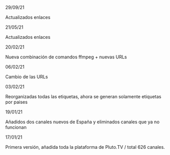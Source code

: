 29/09/21

Actualizados enlaces

21/05/21

Actualizados enlaces

20/02/21

Nueva combinación de comandos ffmpeg + nuevas URLs

06/02/21

Cambio de las URLs

03/02/21

Reorganizadas todas las etiquetas, ahora se generan solamente etiquetas por paises

19/01/21

Añadidos dos canales nuevos de España y eliminados canales que ya no funcionan

17/01/21

Primera versión, añadida toda la plataforma de Pluto.TV / total 626 canales.
